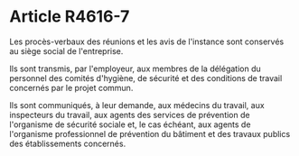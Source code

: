 # Article R4616-7

Les procès-verbaux des réunions et les avis de l'instance sont conservés au siège social de l'entreprise. 
  
   
Ils sont transmis, par l'employeur, aux membres de la délégation du personnel des comités d'hygiène, de sécurité et des conditions de travail concernés par le projet commun. 
  
   
Ils sont communiqués, à leur demande, aux médecins du travail, aux inspecteurs du travail, aux agents des services de prévention de l'organisme de sécurité sociale et, le cas échéant, aux agents de l'organisme professionnel de prévention du bâtiment et des travaux publics des établissements concernés.